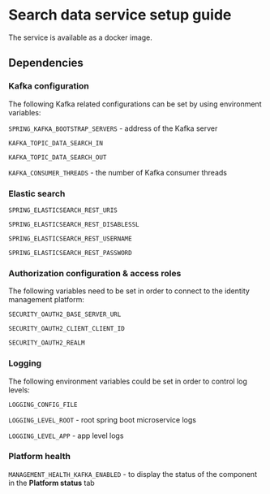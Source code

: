 # Search data service setup guide

The service is available as a docker image.

## Dependencies

### Kafka configuration

The following Kafka related configurations can be set by using environment variables:

`SPRING_KAFKA_BOOTSTRAP_SERVERS` - address of the Kafka server

`KAFKA_TOPIC_DATA_SEARCH_IN` 

`KAFKA_TOPIC_DATA_SEARCH_OUT` 

`KAFKA_CONSUMER_THREADS` - the number of Kafka consumer threads

### Elastic search

`SPRING_ELASTICSEARCH_REST_URIS` 

`SPRING_ELASTICSEARCH_REST_DISABLESSL` 

`SPRING_ELASTICSEARCH_REST_USERNAME`

`SPRING_ELASTICSEARCH_REST_PASSWORD` 


### Authorization configuration & access roles

The following variables need to be set in order to connect to the identity management platform:

`SECURITY_OAUTH2_BASE_SERVER_URL`

`SECURITY_OAUTH2_CLIENT_CLIENT_ID`

`SECURITY_OAUTH2_REALM`

### Logging

The following environment variables could be set in order to control log levels:

`LOGGING_CONFIG_FILE`

`LOGGING_LEVEL_ROOT` - root spring boot microservice logs

`LOGGING_LEVEL_APP` - app level logs

### Platform health

`MANAGEMENT_HEALTH_KAFKA_ENABLED` - to display the status of the component in the **Platform status** tab